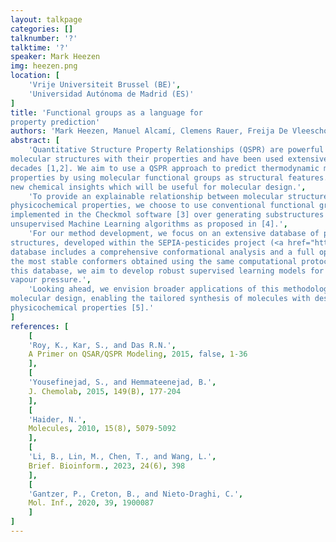 ```yaml
---
layout: talkpage
categories: []
talknumber: '?'
talktime: '?'
speaker: Mark Heezen
img: heezen.png
location: [
    'Vrije Universiteit Brussel (BE)',
    'Universidad Autónoma de Madrid (ES)'
]
title: 'Functional groups as a language for
property prediction'
authors: 'Mark Heezen, Manuel Alcamí, Clemens Rauer, Freija De Vleeschouwer'
abstract: [
    'Quantitative Structure Property Relationships (QSPR) are powerful tools to correlate
molecular structures with their properties and have been used extensively in the last
decades [1,2]. We aim to use a QSPR approach to predict thermodynamic molecular
properties by using molecular functional groups as structural features. This will lead to
new chemical insights which will be useful for molecular design.',
    'To provide an explainable relationship between molecular structures and their
physicochemical properties, we choose to use conventional functional groups as
implemented in the Checkmol software [3] over generating substructures with
unsupervised Machine Learning algorithms as proposed in [4].',
    'For our method development, we focus on an extensive database of pesticide
structures, developed within the SEPIA-pesticides project (<a href="http://sepia-pesticides.es">sepia-pesticides.es</a>). This
database includes a comprehensive conformational analysis and a full optimisation of
the most stable conformers obtained using the same computational protocol. Utilising
this database, we aim to develop robust supervised learning models for predicting the
vapour pressure.',
    'Looking ahead, we envision broader applications of this methodology in inverse
molecular design, enabling the tailored synthesis of molecules with desired
physicochemical properties [5].'
]
references: [
    [
    'Roy, K., Kar, S., and Das R.N.',
    A Primer on QSAR/QSPR Modeling, 2015, false, 1-36
    ],
    [
    'Yousefinejad, S., and Hemmateenejad, B.',
    J. Chemolab, 2015, 149(B), 177-204
    ],
    [
    'Haider, N.',
    Molecules, 2010, 15(8), 5079-5092
    ],
    [
    'Li, B., Lin, M., Chen, T., and Wang, L.',
    Brief. Bioinform., 2023, 24(6), 398
    ],
    [
    'Gantzer, P., Creton, B., and Nieto-Draghi, C.',
    Mol. Inf., 2020, 39, 1900087
    ]
]
---
```

